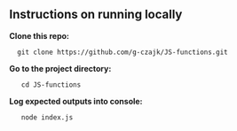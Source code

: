 ## Instructions on running locally

**Clone this repo:**

```
  git clone https://github.com/g-czajk/JS-functions.git
```
**Go to the project directory:**

```
   cd JS-functions
```
**Log expected outputs into console:**

```
   node index.js
```
